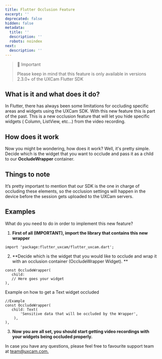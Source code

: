 ```yaml
---
title: Flutter Occlusion Feature
excerpt: ''
deprecated: false
hidden: false
metadata:
  title: ''
  description: ''
  robots: noindex
next:
  description: ''
---
```

> 🚧 Important
> 
> Please keep in mind that this feature is only available in versions 2.3.0+ of the UXCam Flutter SDK

## What is it and what does it do?

In Flutter, there has always been some limitations for occluding specific areas and widgets using the UXCam SDK. With this new feature this is part of the past. This is a new occlusion feature that will let you hide specific widgets ( Column, ListView, etc…) from the video recording. 

## How does it work

Now you might be wondering, how does it work? Well, it's pretty simple. Decide which is the widget that you want to occlude and pass it as a child to our **OccludeWrapper** container. 

## Things to note

It’s pretty important to mention that our SDK is the one in charge of occluding these elements, so the occlusion settings will happen in the device before the session gets uploaded to the UXCam servers. 

## Examples

What do you need to do in order to implement this new feature? 

1. **First of all (IMPORTANT), import the library that contains this new wrapper**

<pre><code class="language-java">import 'package:flutter_uxcam/flutter_uxcam.dart';</code></pre>

2. **Decide which is the widget that you would like to occlude and wrap it with an occlusion container (OccludeWrapper Widget).  **

<pre><code class="language-java">const OccludeWrapper(     
   child:
   // Here goes your widget
),</code></pre>

Example on how to get a Text widget occluded  

<pre><code class="language-java">//Example  
const OccludeWrapper(  
   child: Text(  
       'Sensitive data that will be occluded by the Wrapper',  
    ),  
),  
</code></pre>

3. **Now you are all set, you should start getting video recordings with your widgets being occluded properly.**

In case you have any questions, please feel free to favourite support team at [team@uxcam.com.](<>)